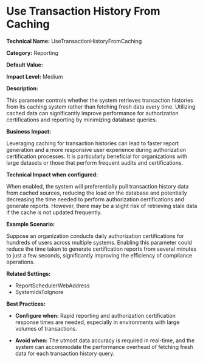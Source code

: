 # Use Transaction History From Caching

**Technical Name:** UseTransactionHistoryFromCaching

**Category:** Reporting

**Default Value:**

**Impact Level:** Medium

**Description:**

This parameter controls whether the system retrieves transaction histories from its caching system rather than fetching fresh data every time. Utilizing cached data can significantly improve performance for authorization certifications and reporting by minimizing database queries.

**Business Impact:**

Leveraging caching for transaction histories can lead to faster report generation and a more responsive user experience during authorization certification processes. It is particularly beneficial for organizations with large datasets or those that perform frequent audits and certifications.

**Technical Impact when configured:**

When enabled, the system will preferentially pull transaction history data from cached sources, reducing the load on the database and potentially decreasing the time needed to perform authorization certifications and generate reports. However, there may be a slight risk of retrieving stale data if the cache is not updated frequently.

**Example Scenario:**

Suppose an organization conducts daily authorization certifications for hundreds of users across multiple systems. Enabling this parameter could reduce the time taken to generate certification reports from several minutes to just a few seconds, significantly improving the efficiency of compliance operations.

**Related Settings:**

- ReportSchedulerWebAddress
- SystemIdsToIgnore

**Best Practices:** 

- **Configure when:** Rapid reporting and authorization certification response times are needed, especially in environments with large volumes of transactions.
  
- **Avoid when:** The utmost data accuracy is required in real-time, and the system can accommodate the performance overhead of fetching fresh data for each transaction history query.